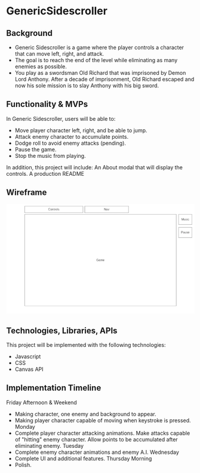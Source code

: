 # GenericSidescroller

## Background
* Generic Sidescroller is a game where the player controls a character that can move left, right, and attack.
* The goal is to reach the end of the level while eliminating as many enemies as possible.
* You play as a swordsman Old Richard that was imprisoned by Demon Lord Anthony. After a decade of imprisonment, Old Richard escaped and now his sole mission is to slay Anthony with his big sword.

## Functionality & MVPs
In Generic Sidescroller, users will be able to:
* Move player character left, right, and be able to jump.
* Attack enemy character to accumulate points.
* Dodge roll to avoid enemy attacks (pending).
* Pause the game.
* Stop the music from playing.

In addition, this project will include:
An About modal that will display the controls.
A production README

## Wireframe
![wireframe](wireframe.png)

## Technologies, Libraries, APIs
This project will be implemented with the following technologies:
* Javascript
* CSS
* Canvas API

## Implementation Timeline
Friday Afternoon & Weekend
* Making character, one enemy and background to appear.
* Making player character capable of moving when keystroke is pressed.
Monday <br />
* Complete player character attacking animations. Make attacks capable of "hitting" enemy character. Allow points to be accumulated after eliminating enemy.
Tuesday <br />
* Complete enemy character animations and enemy A.I. 
Wednesday <br />
* Complete UI and additional features.
Thursday Morning <br />
* Polish.

